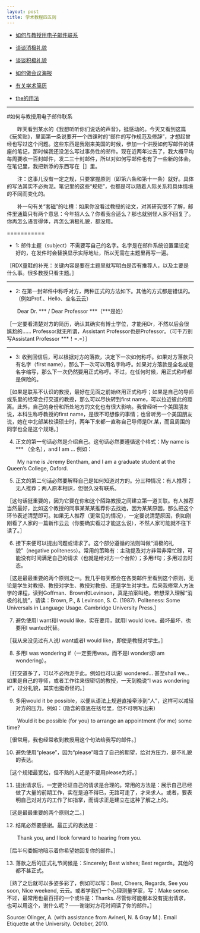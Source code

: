 ```yaml
---
layout: post
title: 学术教程四五则
---
```


- [如何与教授用电子邮件联系](http://www.douban.com/note/218446985/)

- [谈谈消极礼貌](http://www.douban.com/note/223310192/)

- [谈谈积极礼貌](http://www.douban.com/note/250014709/)

- [如何做会议海报](http://www.douban.com/note/272285362/)

- [有关学术简历](http://www.douban.com/note/262457047/)

- [the的用法](http://www.douban.com/note/308761816/)

----------

#如何与教授用电子邮件联系

　　昨天看到某水的《我想听听你们说话的声音》，挺感动的。今天又看到这篇《玩笑贴》，里面第一条说要开一个四课时的“邮件的写作规范及修辞”，才想起曾经也写过这个问题。这些东西是我刚来美国的时候，参加一个讲授如何写邮件的讲座的笔记，那时候我还没怎么写过事务性的邮件。现在近两年过去了，我大概平均每周要收一百封邮件，发二三十封邮件，所以对如何写邮件也有了一些新的体会。在笔记里，我把新添的东西写在［］里。

　　注：这事儿没有一定之规，只要掌握原则（即第六条和第十一条）就好。具体的写法其实不必拘泥。笔记里的这些“规矩”，也都是可以随着人际关系和具体情境的不同而变化的。

　　补一句有关“套磁”的吐槽：如果你没看过教授的论文，对其研究很不了解，邮件里通篇只有两个意思：今年招人么？你看我合适么？那也就别怪人家不回复了。你再怎么语言得体，再怎么消极礼貌，都没用。

===========

- 1: 邮件主题（subject）不需要写自己的名字。名字是在邮件系统设置里设定好的，在发件时会替换显示实际地址，所以无需在主题里再写一遍。

［RDX童鞋的补充：关键内容是要在主题里就写明白是否有推荐人，以及主要是什么事。很多教授只看主题。］

----------

- 2: 在第一封邮件中称呼对方，两种正式的方法如下。其他的方式都是错误的。（例如Prof.、Hello、全名云云）

　　Dear Dr. *** / Dear Professor ***（***是姓）

［一定要看清楚对方的简历，确认其确实有博士学位，才能用Dr，不然以后会很尴尬的…… Professor就无所谓，Assistant Professor也是Professor。（可千万别写Assistant Professor ***！=.=）］

----------

- 3: 收到回信后，可以根据对方的落款，决定下一次如何称呼。如果对方落款只有名字（first name），那么下一次可以用名字称呼。如果对方落款是全名或是名字缩写，那么下一次仍然要用正式称呼。不过，在任何时候，用正式称呼都是保险的。

［如果是联系不认识的教授，最好在见面之前始终用正式称呼；如果是自己的导师或系里的经常会打交道的教授，那么可以尽快转到first name，可以拉近彼此的距离。此外，自己的身份和所处地方的文化也有很大影响。我曾经听一个美国朋友说，本科生称呼教授的first name，是很不可想像的事情；也曾听另一个美国朋友说，她在中北部某校读硕士时，两年下来都一直称自己导师是Dr.某，而且周围的同学也全是这个规矩。］


4. 正文的第一句话必然是介绍自己。这句话必然要遵循这个格式：My name is *** （全名），and I am … 例如：

　　My name is Jeremy Bentham, and I am a graduate student at the Queen’s College, Oxford.


5. 正文的第二句话必然要解释自己是如何知道对方的。分三种情况：有人推荐；无人推荐；两人原本相识，但很久没有联系。

［这句话挺重要的，因为它要在你和这个陌路教授之间建立第一道关联。有人推荐当然最好，比如这个教授的同事某某某推荐你去找她，因为某某原因，那么把这个环节表述清楚即可。如果无人推荐（更常见的情况），一定要说清楚原因，例如刚刚看了人家的一篇新作云云（你要确实看过才能这么说），不然人家可能就不往下读了。］


6. 接下来便可以提出问题或请求了。这个部分遵循的法则叫做“消极的礼貌”（negative politeness）。常用的策略有：主动提及对方非常非常忙碌，可能没有时间满足自己的请求（也就是给对方一个台阶）；多用if句；多用过去时态。

［这是最最重要的两个原则之一。我几乎每天都会在各类邮件里看到这个原则，无论是学生对教授、教授对学生、教授对教授、还是学生对学生。后来我修常人方法学的课程，读到Goffman、Brown和Levinson，真是拍案叫绝。若想深入理解“消极的礼貌”，请读：Brown, P., & Levinson, S. C. (1987). Politeness: Some Universals in Language Usage. Cambridge University Press.］


7. 避免使用I want和I would like，实在要用，就用I would love。最坏最坏，也要用I wanted代替。

［我从来没见过有人说I want或者I would like，即使是教授对学生。］


8. 多用I was wondering if（一定要用was，而不是I wonder或I am wondering）。

［打交道多了，可以不必拘泥于此。例如也可以说I wondered... 甚至shall we... 如果是自己的导师，或者工作往来很密切的教授，一天到晚说“I was wondering if”，过分礼貌，其实也挺奇怪的。］


9. 多用would it be possible，以便从语法上规避直接牵涉到“人”，这样可以减轻对方的压力。例如：（隐含的意思在括号里，但不可明写出来）

　　Would it be possible (for you) to arrange an appointment (for me) some time?

［很常用，我也经常收到教授用这个句法给我写的邮件。］


10. 避免使用“please”，因为“please”暗含了自己的期望，给对方压力，是不礼貌的表达。

［这个规矩最宽松，但不熟的人还是不要用please为好。］


11. 提出请求后，一定要论证自己的请求是合理的。常用的方法是：展示自己已经做了大量的前期工作，实在是迫不得已，无路可走了，才来求人。或者，要表明自己对对方的工作了如指掌，而请求正是建立在这种了解之上的。

［这是最最重要的两个原则之二。］


12. 结尾必然要感谢。最正式的表达是：

　　Thank you, and I look forward to hearing from you.

［后半句委婉地暗示着你希望她回复你的邮件。］


13. 落款之后的正式礼节问候是：Sincerely; Best wishes; Best regards。其他的都不甚正式。

［熟了之后就可以多姿多彩了，例如可以写：Best, Cheers, Regards, See you soon, Nice weekend, 云云。或者学我们一个心理测量学家，写：Make sense. 不过，最常用也最百搭的一个或许是：Thanks. 尽管你可能根本没有提出请求，也可以用这个，谢什么呢？——谢谢对方花时间读了你的邮件。］


Source: Olinger, A. (with assistance from Avineri, N. & Gray M.). Email Etiquette at the University. October, 2010.
